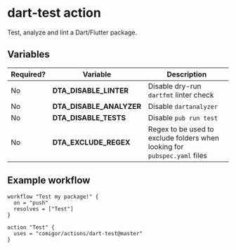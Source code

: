 # dart-test action

Test, analyze and lint a Dart/Flutter package.

## Variables

| Required? | Variable                 | Description                                                               |
|-----------|--------------------------|---------------------------------------------------------------------------|
| No        | **DTA_DISABLE_LINTER**   | Disable dry-run `dartfmt` linter check                                    |
| No        | **DTA_DISABLE_ANALYZER** | Disable `dartanalyzer`                                                    |
| No        | **DTA_DISABLE_TESTS**    | Disable `pub run test`                                                    |
| No        | **DTA_EXCLUDE_REGEX**    | Regex to be used to exclude folders when looking for `pubspec.yaml` files |

## Example workflow

```hcl
workflow "Test my package!" {
  on = "push"
  resolves = ["Test"]
}

action "Test" {
  uses = "comigor/actions/dart-test@master"
}
```
